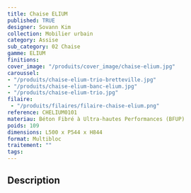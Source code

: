 ```yaml
---
title: Chaise ELIUM 
published: TRUE
designer: Sovann Kim
collection: Mobilier urbain
category: Assise
sub_category: 02 Chaise
gamme: ELIUM
finitions: 
cover_image: "/produits/cover_image/chaise-elium.jpg"
caroussel: 
- "/produits/chaise-elium-trio-bretteville.jpg"
- "/produits/chaise-elium-banc-elium.jpg"
- "/produits/chaise-elium-trio.jpg"
filaire: 
 - "/produits/filaires/filaire-chaise-elium.png"
reference: CHELIUM0101
materiau: Béton Fibré à Ultra-hautes Performances (BFUP)
poids: 109
dimensions: L500 x P544 x H844
format: Multibloc
traitement: ""
tags: 
---
```


## Description

